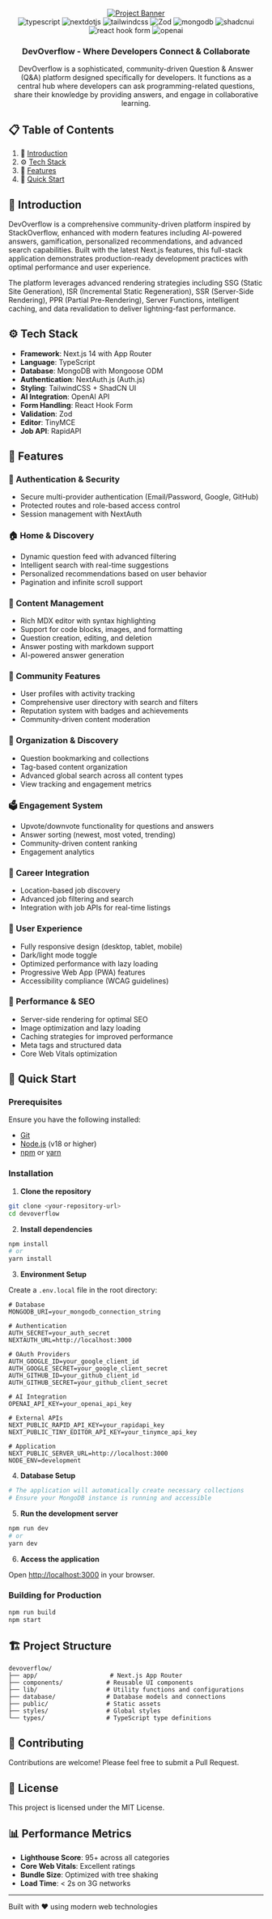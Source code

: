 <div align="center">
  <br />
    <a href="https://github.com/samarth-kamble/DevOverflow-Platform.git"  target="_blank">
        <img src="https://github.com/samarth-kamble/DevOverflow-Platform/blob/c762329c9ca8539e1b3f18e8a00fc5de2f2960a0/public/Devoverflow.png" alt="Project Banner">
    </a>
  <br />
  <img src="https://img.shields.io/badge/-TypeScript-black?style=for-the-badge&logoColor=white&logo=typescript&color=3178C6" alt="typescript" />
  <img src="https://img.shields.io/badge/-Next_JS-black?style=for-the-badge&logoColor=white&logo=nextdotjs&color=000000" alt="nextdotjs" />
  <img src="https://img.shields.io/badge/-Tailwind_CSS-black?style=for-the-badge&logoColor=white&logo=tailwindcss&color=06B6D4" alt="tailwindcss" />
  <img src="https://img.shields.io/badge/zod-%233068b7.svg?style=for-the-badge&logo=zod&logoColor=white" alt="Zod" />
  <img src="https://img.shields.io/badge/-MongoDB-black?style=for-the-badge&logoColor=white&logo=mongodb&color=47A248" alt="mongodb" />
  <img src="https://img.shields.io/badge/-ShadCN_UI-black?style=for-the-badge&logoColor=white&logo=shadcnui&color=000000" alt="shadcnui" />
  <img src="https://img.shields.io/badge/React%20Hook%20Form-%23EC5990.svg?style=for-the-badge&logo=reacthookform&logoColor=white" alt="react hook form" />
  <img src="https://img.shields.io/badge/-Open_AI-black?style=for-the-badge&logoColor=white&logo=openai&color=412991" alt="openai" />

   <h3 align="center">DevOverflow - Where Developers Connect & Collaborate </h3>
   <div align='center'>
   DevOverflow is a sophisticated, community-driven Question & Answer (Q&A) platform designed specifically for developers. It functions as a central hub where developers can ask programming-related questions, share their knowledge by providing answers, and engage in collaborative learning.
   </div>

</div>

## 📋 Table of Contents

1. 🤖 [Introduction](#introduction)
2. ⚙️ [Tech Stack](#tech-stack)
3. 🔋 [Features](#features)
4. 🤸 [Quick Start](#quick-start)



## 🤖 Introduction

DevOverflow is a comprehensive community-driven platform inspired by StackOverflow, enhanced with modern features including AI-powered answers, gamification, personalized recommendations, and advanced search capabilities. Built with the latest Next.js features, this full-stack application demonstrates production-ready development practices with optimal performance and user experience.

The platform leverages advanced rendering strategies including SSG (Static Site Generation), ISR (Incremental Static Regeneration), SSR (Server-Side Rendering), PPR (Partial Pre-Rendering), Server Functions, intelligent caching, and data revalidation to deliver lightning-fast performance.

## ⚙️ Tech Stack

- **Framework**: Next.js 14 with App Router
- **Language**: TypeScript
- **Database**: MongoDB with Mongoose ODM
- **Authentication**: NextAuth.js (Auth.js)
- **Styling**: TailwindCSS + ShadCN UI
- **AI Integration**: OpenAI API
- **Form Handling**: React Hook Form
- **Validation**: Zod
- **Editor**: TinyMCE
- **Job API**: RapidAPI

## 🔋 Features

### 🔐 Authentication & Security

- Secure multi-provider authentication (Email/Password, Google, GitHub)
- Protected routes and role-based access control
- Session management with NextAuth

### 🏠 Home & Discovery

- Dynamic question feed with advanced filtering
- Intelligent search with real-time suggestions
- Personalized recommendations based on user behavior
- Pagination and infinite scroll support

### 📝 Content Management

- Rich MDX editor with syntax highlighting
- Support for code blocks, images, and formatting
- Question creation, editing, and deletion
- Answer posting with markdown support
- AI-powered answer generation

### 👥 Community Features

- User profiles with activity tracking
- Comprehensive user directory with search and filters
- Reputation system with badges and achievements
- Community-driven content moderation

### 🔖 Organization & Discovery

- Question bookmarking and collections
- Tag-based content organization
- Advanced global search across all content types
- View tracking and engagement metrics

### 🗳️ Engagement System

- Upvote/downvote functionality for questions and answers
- Answer sorting (newest, most voted, trending)
- Community-driven content ranking
- Engagement analytics

### 💼 Career Integration

- Location-based job discovery
- Advanced job filtering and search
- Integration with job APIs for real-time listings

### 📱 User Experience

- Fully responsive design (desktop, tablet, mobile)
- Dark/light mode toggle
- Optimized performance with lazy loading
- Progressive Web App (PWA) features
- Accessibility compliance (WCAG guidelines)

### 🚀 Performance & SEO

- Server-side rendering for optimal SEO
- Image optimization and lazy loading
- Caching strategies for improved performance
- Meta tags and structured data
- Core Web Vitals optimization

## 🤸 Quick Start

### Prerequisites

Ensure you have the following installed:

- [Git](https://git-scm.com/)
- [Node.js](https://nodejs.org/en) (v18 or higher)
- [npm](https://www.npmjs.com/) or [yarn](https://yarnpkg.com/)

### Installation

1. **Clone the repository**

```bash
git clone <your-repository-url>
cd devoverflow
```

2. **Install dependencies**

```bash
npm install
# or
yarn install
```

3. **Environment Setup**

Create a `.env.local` file in the root directory:

```env
# Database
MONGODB_URI=your_mongodb_connection_string

# Authentication
AUTH_SECRET=your_auth_secret
NEXTAUTH_URL=http://localhost:3000

# OAuth Providers
AUTH_GOOGLE_ID=your_google_client_id
AUTH_GOOGLE_SECRET=your_google_client_secret
AUTH_GITHUB_ID=your_github_client_id
AUTH_GITHUB_SECRET=your_github_client_secret

# AI Integration
OPENAI_API_KEY=your_openai_api_key

# External APIs
NEXT_PUBLIC_RAPID_API_KEY=your_rapidapi_key
NEXT_PUBLIC_TINY_EDITOR_API_KEY=your_tinymce_api_key

# Application
NEXT_PUBLIC_SERVER_URL=http://localhost:3000
NODE_ENV=development
```

4. **Database Setup**

```bash
# The application will automatically create necessary collections
# Ensure your MongoDB instance is running and accessible
```

5. **Run the development server**

```bash
npm run dev
# or
yarn dev
```

6. **Access the application**

Open [http://localhost:3000](http://localhost:3000) in your browser.

### Building for Production

```bash
npm run build
npm start
```

## 🏗️ Project Structure

```
devoverflow/
├── app/                    # Next.js App Router
├── components/            # Reusable UI components
├── lib/                   # Utility functions and configurations
├── database/              # Database models and connections
├── public/                # Static assets
├── styles/                # Global styles
└── types/                 # TypeScript type definitions
```

## 🤝 Contributing

Contributions are welcome! Please feel free to submit a Pull Request.

## 📄 License

This project is licensed under the MIT License.

## 📊 Performance Metrics

- **Lighthouse Score**: 95+ across all categories
- **Core Web Vitals**: Excellent ratings
- **Bundle Size**: Optimized with tree shaking
- **Load Time**: < 2s on 3G networks

---

Built with ❤️ using modern web technologies